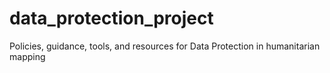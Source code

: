 # data_protection_project
Policies, guidance, tools, and resources for Data Protection in humanitarian mapping
